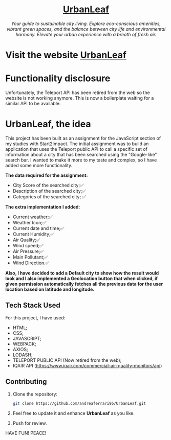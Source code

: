<h1 align="center">
    <a href="https://urbanleaf.netlify.app/" target="_blank">UrbanLeaf
    </a>
</h1>

<p align="center">
  <i align="center">Your guide to sustainable city living. Explore eco-conscious amenities, vibrant green spaces, and the balance between city life and environmental harmony. Elevate your urban experience with a breath of fresh air.</i>
</p>

# Visit the website <a href="https://urbanleaf.netlify.app/" target="_blank">UrbanLeaf </a>

# Functionality disclosure

Unfortunately, the Teleport API has been retired from the web so the website is not working anymore. This is now a boilerplate waiting for a similar API to be available.


# UrbanLeaf, the idea

This project has been built as an assignment for the JavaScript section of my studies with Start2Impact. The initial assignment was to build an application that uses the Teleport public API to call a specific set of information about a city that has been searched
using the "Google-like" search bar. I wanted to make it more to my taste and complex, so I have added some more functionality.

**The data required for the assignment:**
- City Score of the searched city;✅
- Description of the searched city;✅
- Categories of the searched city; ✅

**The extra implementation I added:**
 - Current weather;✅
 - Weather Icon;✅
 - Current date and time;✅
 - Current Humidity;✅
 - Air Quality;✅
 - Wind speed;✅
 - Air Pressure;✅
 - Main Pollutant;✅
 - Wind Direction.✅

**Also, I have decided to add a Default city to show how the result would look and I also implemented a Geolocation button that when clicked, if given permission automatically fetches all the previous data for the user location based on latitude and longitude.**

## Tech Stack Used

For this project, I have used:
- HTML;
- CSS;
- JAVASCRIPT;
- WEBPACK;
- AXIOS;
- LODASH;
- TELEPORT PUBLIC API (Now retired from the web);
- IQAIR API (https://www.iqair.com/commercial-air-quality-monitors/api)




## Contributing

1. Clone the repository:

   ```bash
   git clone https://github.com/andreaferrari95/UrbanLeaf.git
   ```

2. Feel free to update it and enhance **UrbanLeaf** as you like.

3. Push for review.

HAVE FUN! PEACE!
